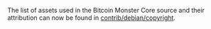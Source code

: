 The list of assets used in the Bitcoin Monster Core source and their attribution can now be found in [contrib/debian/copyright](../contrib/debian/copyright).
